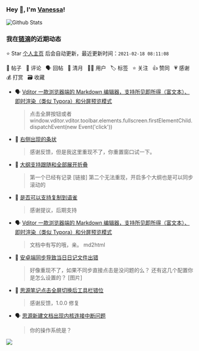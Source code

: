 ### Hey 👋, I'm [Vanessa](http://vanessa.b3log.org/)!

![Github Stats](https://github-readme-stats.vercel.app/api?username=Vanessa219&show_icons=true)

<!--events start -->

### 我在[链滴](https://ld246.com)的近期动态

⭐️ Star [个人主页](https://github.com/Vanessa219/Vanessa219) 后会自动更新，最近更新时间：`2021-02-18 08:11:08`

📝 帖子 &nbsp; 💬 评论 &nbsp; 🗣 回帖 &nbsp; 🌙 清月 &nbsp; 👨‍💻 用户 &nbsp; 🏷️ 标签 &nbsp; ⭐️ 关注 &nbsp; 👍 赞同 &nbsp; 💗 感谢 &nbsp; 💰 打赏 &nbsp; 🗃 收藏

* 🗣 [Vditor 一款浏览器端的 Markdown 编辑器，支持所见即所得（富文本）、即时渲染（类似 Typora）和分屏预览模式](https://ld246.com/article/1549638745630/comment/1613567883488#comments)

  > 点击全屏按钮或者 window.vditor.vditor.toolbar.elements.fullscreen.firstElementChild.dispatchEvent(new Event('click'))
* 💬 [右侧出现的条状](https://ld246.com/article/1613554431444/comment/1613560812010#comments)

  > 感谢反馈，但是我这里重现不了，你重置窗口试一下。
* 💬 [大纲支持跟随和全部展开折叠](https://ld246.com/article/1613544056142/comment/1613548477815#comments)

  > 第一个已经有记录 [链接] 第二个无法重现，开启多个大纲也是可以同步滚动的
* 💬 [是否可以支持复制到语雀](https://ld246.com/article/1613538932800/comment/1613543592668#comments)

  > 感谢提议，后期支持
* 🗣 [Vditor 一款浏览器端的 Markdown 编辑器，支持所见即所得（富文本）、即时渲染（类似 Typora）和分屏预览模式](https://ld246.com/article/1549638745630/comment/1613540787504#comments)

  > 文档中有写的哦，亲。 md2html
* 💬 [安卓端同步导致当日日记文件出错](https://ld246.com/article/1613471322401/comment/1613538140843#comments)

  > 好像重现不了，如果不同步直接点击是没问题的么？ 还有这几个配置你是怎么设置的？ [图片]
* 💬 [思源笔记点击全屏切换后工具栏错位](https://ld246.com/article/1613526468955/comment/1613536780703#comments)

  > 感谢反馈，1.0.0 修复
* 🗣 [思源新建文档出现内核连接中断问题](https://ld246.com/article/1613528156566/comment/1613534387985#comments)

  > 你的操作系统是？


<!--events end -->

<a title="Hits" target="_blank" href="https://github.com/Vanessa219/Vanessa219"><img src="https://hits.b3log.org/Vanessa219/Vanessa219.svg"></a>
